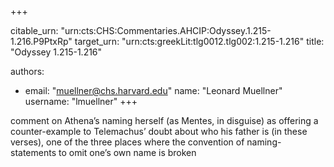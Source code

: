 +++


citable_urn: "urn:cts:CHS:Commentaries.AHCIP:Odyssey.1.215-1.216.P9PtxRp"
target_urn: "urn:cts:greekLit:tlg0012.tlg002:1.215-1.216"
title: "Odyssey 1.215-1.216"

authors:
- email: "muellner@chs.harvard.edu"
  name: "Leonard Muellner"
  username: "lmuellner"
+++

<p>comment on Athena’s naming herself (as Mentes, in disguise) as offering a counter-example to Telemachus’ doubt about who his father is (in these verses), one of the three places where the convention of naming-statements to omit one’s own name is broken</p>